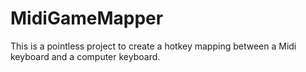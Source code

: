 # MidiGameMapper

This is a pointless project to create a hotkey mapping between a Midi keyboard and a computer keyboard.
